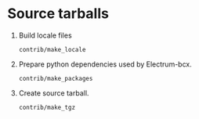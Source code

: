 Source tarballs
===============

1. Build locale files

    ```
    contrib/make_locale
    ```

2. Prepare python dependencies used by Electrum-bcx.

    ```
    contrib/make_packages
    ```

3. Create source tarball.

    ```
    contrib/make_tgz
    ```
